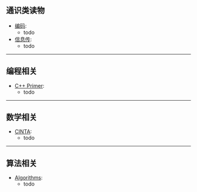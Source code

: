 ## 通识类读物
- [编码](https://book.douban.com/subject/4822685//):
    - todo
- [信息传](https://book.douban.com/subject/35223179/):
    - todo
---
## 编程相关
- [C++ Primer](https://book.douban.com/subject/25708312/):
    - todo
---
## 数学相关
- [CINTA](https://github.com/lbwang/CINTA-cn):
    - todo
---
## 算法相关
- [Algorithms](https://book.douban.com/subject/4854123/):
    - todo
